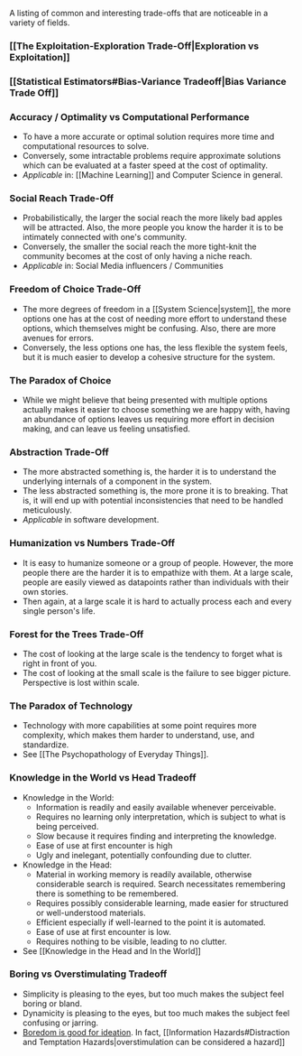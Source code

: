A listing of common and interesting trade-offs that are noticeable in a variety of fields. 

### [[The Exploitation-Exploration Trade-Off|Exploration vs Exploitation]]

### [[Statistical Estimators#Bias-Variance Tradeoff|Bias Variance Trade Off]]

### Accuracy / Optimality vs Computational Performance
* To have a more accurate or optimal solution requires more time and computational resources to solve.
* Conversely, some intractable problems require approximate solutions which can be evaluated at a faster speed at the cost of optimality.
* *Applicable* in: [[Machine Learning]] and Computer Science in general.

### Social Reach Trade-Off
* Probabilistically, the larger the social reach the more likely bad apples will be attracted. Also, the more people you know the harder it is to be intimately connected with one's community.
* Conversely, the smaller the social reach the more tight-knit the community becomes at the cost of only having a niche reach.
* *Applicable* in: Social Media influencers / Communities

### Freedom of Choice Trade-Off
* The more degrees of freedom in a [[System Science|system]], the more options one has at the cost of needing more effort to understand these options, which themselves might be confusing. Also, there are more avenues for errors.
* Conversely, the less options one has, the less flexible the system feels, but it is much easier to develop a cohesive structure for the system.

### The Paradox of Choice
* While we might believe that being presented with multiple options actually makes it easier to choose something we are happy with, having an abundance of options leaves us requiring more effort in decision making, and can leave us feeling unsatisfied.

### Abstraction  Trade-Off
* The more abstracted something is, the harder it is to understand the underlying internals of a component in the system. 
* The less abstracted something is, the more prone it is to breaking. That is, it will end up with potential inconsistencies that need to be handled meticulously. 
* *Applicable* in software development. 

### Humanization vs Numbers Trade-Off
* It is easy to humanize someone or a group of people. However, the more people there are the harder it is to empathize with them. At a large scale, people are easily viewed as datapoints rather than individuals with their own stories.
* Then again, at a large scale it is hard to actually process each and every single person's life. 

### Forest for the Trees Trade-Off
* The cost of looking at the large scale is the tendency to forget what is right in front of you. 
* The cost of looking at the small scale is the failure to see bigger picture. Perspective is lost within scale. 

### The Paradox of Technology
* Technology with more capabilities at some point requires more complexity, which makes them harder to understand, use, and standardize.
* See [[The Psychopathology of Everyday Things]].

### Knowledge in the World vs Head Tradeoff
* Knowledge in the World:
	* Information is readily and easily available whenever perceivable.
	* Requires no learning only interpretation, which is subject to what is being perceived.
	* Slow because it requires finding and interpreting the knowledge.
	* Ease of use at first encounter is high
	* Ugly and inelegant, potentially confounding due to clutter.
* Knowledge in the Head:
	* Material in working memory is readily available, otherwise considerable search is required. Search necessitates remembering there is something to be remembered.
	* Requires possibly considerable learning, made easier for structured or well-understood materials.
	* Efficient especially if well-learned to the point it is automated.
	* Ease of use at first encounter is low.
	* Requires nothing to be visible, leading to no clutter.
* See [[Knowledge in the Head and In the World]]

### Boring vs Overstimulating Tradeoff
* Simplicity is pleasing to the eyes, but too much makes the subject feel boring or bland.
* Dynamicity is pleasing to the eyes, but too much makes the subject feel confusing or jarring.
* [Boredom is good for ideation](https://www.youtube.com/watch?v=aEU948cm2k8). In fact, [[Information Hazards#Distraction and Temptation Hazards|overstimulation can be considered a hazard]]